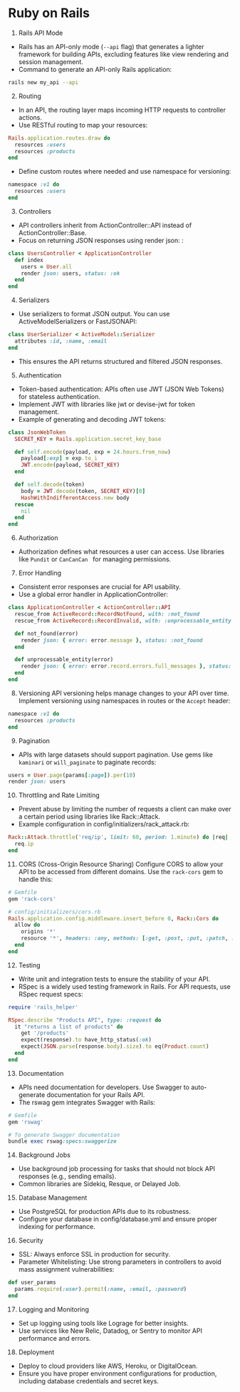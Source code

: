 # Ruby on Rails 

1. Rails API Mode
- Rails has an API-only mode (`--api` flag) that generates a lighter framework for building APIs, excluding features like view rendering and session management.
- Command to generate an API-only Rails application:
```bash
rails new my_api --api
```

2. Routing
- In an API, the routing layer maps incoming HTTP requests to controller actions.
- Use RESTful routing to map your resources:
```ruby
Rails.application.routes.draw do
  resources :users
  resources :products
end
```
- Define custom routes where needed and use namespace for versioning:
```ruby
namespace :v1 do
  resources :users
end
```

3. Controllers
- API controllers inherit from ActionController::API instead of ActionController::Base.
- Focus on returning JSON responses using render json: :
```ruby
class UsersController < ApplicationController
  def index
    users = User.all
    render json: users, status: :ok
  end
end
```

4. Serializers
- Use serializers to format JSON output. You can use ActiveModelSerializers or FastJSONAPI:
```ruby
class UserSerializer < ActiveModel::Serializer
  attributes :id, :name, :email
end
```
- This ensures the API returns structured and filtered JSON responses.

5. Authentication
- Token-based authentication: APIs often use JWT (JSON Web Tokens) for stateless authentication.
- Implement JWT with libraries like jwt or devise-jwt for token management.
- Example of generating and decoding JWT tokens:
```ruby
class JsonWebToken
  SECRET_KEY = Rails.application.secret_key_base

  def self.encode(payload, exp = 24.hours.from_now)
    payload[:exp] = exp.to_i
    JWT.encode(payload, SECRET_KEY)
  end

  def self.decode(token)
    body = JWT.decode(token, SECRET_KEY)[0]
    HashWithIndifferentAccess.new body
  rescue
    nil
  end
end
```

6. Authorization
- Authorization defines what resources a user can access. Use libraries like `Pundit` or `CanCanCan ` for managing permissions.

7. Error Handling
- Consistent error responses are crucial for API usability.
- Use a global error handler in ApplicationController:
```ruby
class ApplicationController < ActionController::API
  rescue_from ActiveRecord::RecordNotFound, with: :not_found
  rescue_from ActiveRecord::RecordInvalid, with: :unprocessable_entity

  def not_found(error)
    render json: { error: error.message }, status: :not_found
  end

  def unprocessable_entity(error)
    render json: { error: error.record.errors.full_messages }, status: :unprocessable_entity
  end
end
```

8. Versioning
API versioning helps manage changes to your API over time.
Implement versioning using namespaces in routes or the `Accept` header:
```ruby
namespace :v1 do
  resources :products
end
```

9. Pagination
- APIs with large datasets should support pagination. Use gems like `kaminari` or `will_paginate` to paginate records:
```ruby
users = User.page(params[:page]).per(10)
render json: users
```

10. Throttling and Rate Limiting
- Prevent abuse by limiting the number of requests a client can make over a certain period using libraries like Rack::Attack.
- Example configuration in config/initializers/rack_attack.rb:
```ruby
Rack::Attack.throttle('req/ip', limit: 60, period: 1.minute) do |req|
  req.ip
end
```

11. CORS (Cross-Origin Resource Sharing)
Configure CORS to allow your API to be accessed from different domains. Use the `rack-cors` gem to handle this:
```ruby
# Gemfile
gem 'rack-cors'

# config/initializers/cors.rb
Rails.application.config.middleware.insert_before 0, Rack::Cors do
  allow do
    origins '*'
    resource '*', headers: :any, methods: [:get, :post, :put, :patch, :delete, :options, :head]
  end
end
```

12. Testing
- Write unit and integration tests to ensure the stability of your API.
- RSpec is a widely used testing framework in Rails. For API requests, use RSpec request specs:
```ruby
require 'rails_helper'

RSpec.describe "Products API", type: :request do
  it "returns a list of products" do
    get '/products'
    expect(response).to have_http_status(:ok)
    expect(JSON.parse(response.body).size).to eq(Product.count)
  end
end
```

13. Documentation
- APIs need documentation for developers. Use Swagger to auto-generate documentation for your Rails API.
- The rswag gem integrates Swagger with Rails:
```ruby
# Gemfile
gem 'rswag'

# To generate Swagger documentation
bundle exec rswag:specs:swaggerize
```

14. Background Jobs
- Use background job processing for tasks that should not block API responses (e.g., sending emails).
- Common libraries are Sidekiq, Resque, or Delayed Job.

15. Database Management
- Use PostgreSQL for production APIs due to its robustness.
- Configure your database in config/database.yml and ensure proper indexing for performance.

16. Security
- SSL: Always enforce SSL in production for security.
- Parameter Whitelisting: Use strong parameters in controllers to avoid mass assignment vulnerabilities:
```ruby
def user_params
  params.require(:user).permit(:name, :email, :password)
end
```

17. Logging and Monitoring
- Set up logging using tools like Lograge for better insights.
- Use services like New Relic, Datadog, or Sentry to monitor API performance and errors.

18. Deployment
- Deploy to cloud providers like AWS, Heroku, or DigitalOcean.
- Ensure you have proper environment configurations for production, including database credentials and secret keys.
